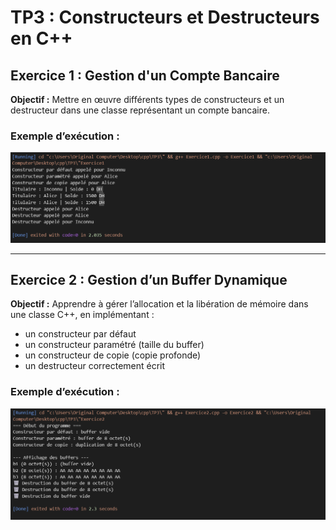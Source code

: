 # TP3 : Constructeurs et Destructeurs en C++

## Exercice 1 : Gestion d'un Compte Bancaire
**Objectif :** Mettre en œuvre différents types de constructeurs et un destructeur dans une classe représentant un compte bancaire.

### Exemple d’exécution :
![Exercice 1](capture/exe1.png)

---

## Exercice 2 : Gestion d’un Buffer Dynamique
**Objectif :** Apprendre à gérer l’allocation et la libération de mémoire dans une classe C++, en implémentant :

- un constructeur par défaut  
- un constructeur paramétré (taille du buffer)  
- un constructeur de copie (copie profonde)  
- un destructeur correctement écrit

### Exemple d’exécution :
![Exercice 2](capture/exercice2.png)

